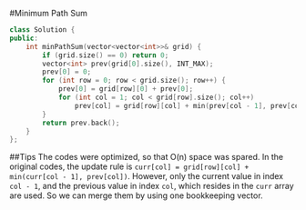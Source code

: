 #Minimum Path Sum
```C++
class Solution {
public:
    int minPathSum(vector<vector<int>>& grid) {
        if (grid.size() == 0) return 0;
        vector<int> prev(grid[0].size(), INT_MAX);
        prev[0] = 0;
        for (int row = 0; row < grid.size(); row++) {
            prev[0] = grid[row][0] + prev[0];
            for (int col = 1; col < grid[row].size(); col++)
                prev[col] = grid[row][col] + min(prev[col - 1], prev[col]);
        }
        return prev.back();
    }
};
```
##Tips
The codes were optimized, so that O(n) space was spared. In the original codes, the update rule is `curr[col] = grid[row][col] + min(curr[col - 1], prev[col])`. However, only the current value in index `col - 1`, and the previous value in index `col`, which resides in the `curr` array are used. So we can merge them by using one bookkeeping vector.
